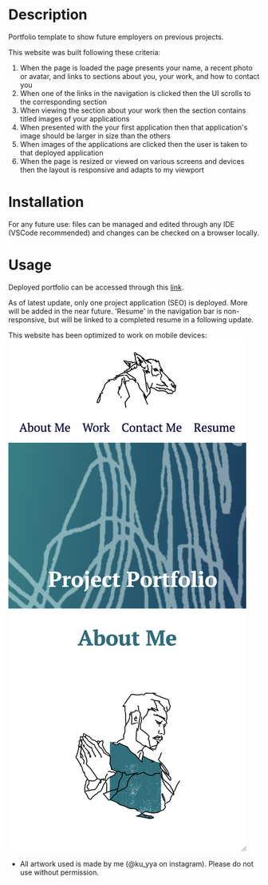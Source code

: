 # Description

Portfolio template to show future employers on previous projects.

This website was built following these criteria:
1) When the page is loaded the page presents your name, a recent photo or avatar, and links to sections about you, your work, and how to contact you
2) When one of the links in the navigation is clicked then the UI scrolls to the corresponding section
3) When viewing the section about your work then the section contains titled images of your applications
4) When presented with the your first application then that application's image should be larger in size than the others
5) When images of the applications are clicked then the user is taken to that deployed application
6) When the page is resized or viewed on various screens and devices then the layout is responsive and adapts to my viewport

# Installation

For any future use: files can be managed and edited through any IDE (VSCode recommended) and changes can be checked on a browser locally.

# Usage

Deployed portfolio can be accessed through this [link](https://kuuyyaa.github.io/02-portfolio/).

As of latest update, only one project application (SEO) is deployed. More will be added in the near future.
'Resume' in the navigation bar is non-responsive, but will be linked to a completed resume in a following update.

This website has been optimized to work on mobile devices:
![screenshot of mobile view](./assets/images/mobile-screenshot.png)

* All artwork used is made by me (@ku_yya on instagram). 
Please do not use without permission. 